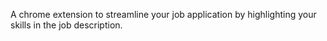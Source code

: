 A chrome extension to streamline your job application by highlighting your skills in the job description.
